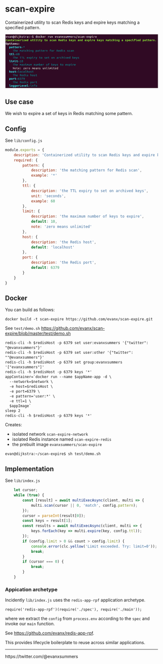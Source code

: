 # scan-expire

Containerized utility to scan Redis keys and expire keys matching a specified pattern.

<img src="https://raw.githubusercontent.com/evanx/scan-expire/master/docs/readme/main.png"/>

## Use case

We wish to expire a set of keys in Redis matching some pattern.

## Config

See `lib/config.js`
```javascript
module.exports = {
    description: 'Containerized utility to scan Redis keys and expire keys matching a specified pattern.',
    required: {
        pattern: {
            description: 'the matching pattern for Redis scan',
            example: '*'
        },
        ttl: {
            description: 'the TTL expiry to set on archived keys',
            unit: 'seconds',
            example: 60
        },
        limit: {
            description: 'the maximum number of keys to expire',
            default: 10,
            note: 'zero means unlimited'
        },
        host: {
            description: 'the Redis host',
            default: 'localhost'
        },
        port: {
            description: 'the Redis port',
            default: 6379
        }
    }
}
```

## Docker

You can build as follows:
```shell
docker build -t scan-expire https://github.com/evanx/scan-expire.git
```

See `test/demo.sh` https://github.com/evanx/scan-expire/blob/master/test/demo.sh
```shell
redis-cli -h $redisHost -p 6379 set user:evanxsummers '{"twitter": "@evanxsummers"}'
redis-cli -h $redisHost -p 6379 set user:other '{"twitter": ""@evanxsummers"}'
redis-cli -h $redisHost -p 6379 set group:evanxsummers '["evanxsummers"]'
redis-cli -h $redisHost -p 6379 keys '*'
appContainer=`docker run --name $appName-app -d \
  --network=$network \
  -e host=$redisHost \
  -e port=6379 \
  -e pattern='user:*' \
  -e ttl=1 \
  $appImage`
sleep 2
redis-cli -h $redisHost -p 6379 keys '*'
```

Creates:
- isolated network `scan-expire-network`
- isolated Redis instance named `scan-expire-redis`
- the prebuilt image `evanxsummers/scan-expire`

```
evan@dijkstra:~/scan-expire$ sh test/demo.sh

```

## Implementation

See `lib/index.js`

```javascript
    let cursor;
    while (true) {
        const [result] = await multiExecAsync(client, multi => {
            multi.scan(cursor || 0, 'match', config.pattern);
        });
        cursor = parseInt(result[0]);
        const keys = result[1];
        const results = await multiExecAsync(client, multi => {
            keys.forEach(key => multi.expire(key, config.ttl));
        });
        if (config.limit > 0 && count > config.limit) {
            console.error(clc.yellow('Limit exceeded. Try: limit=0'));
            break;
        }
        if (cursor === 0) {
            break;
        }
    }
```

### Appication archetype

Incidently `lib/index.js` uses the `redis-app-rpf` application archetype.
```
require('redis-app-rpf')(require('./spec'), require('./main'));
```
where we extract the `config` from `process.env` according to the `spec` and invoke our `main` function.

See https://github.com/evanx/redis-app-rpf.

This provides lifecycle boilerplate to reuse across similar applications.

<hr>
https://twitter.com/@evanxsummers
